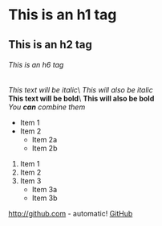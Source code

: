 # This is an h1 tag
## This is an h2 tag 
  ###### This is an h6 tag

*This text will be italic*\ 
_This will also be italic_\
**This text will be bold**\ 
__This will also be bold__\
*You **can** combine them*

* Item 1
* Item 2
  * Item 2a 
  * Item 2b

1. Item 1 
2. Item 2 
3. Item 3
      * Item 3a 
      * Item 3b


http://github.com - automatic! [GitHub](http://github.com)

